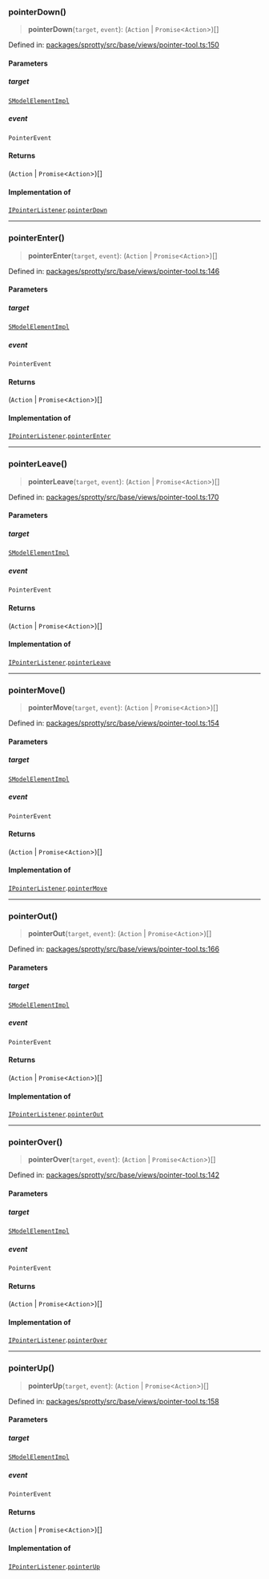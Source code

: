 
### pointerDown()

> **pointerDown**(`target`, `event`): (`Action` \| `Promise`\<`Action`\>)[]

Defined in: [packages/sprotty/src/base/views/pointer-tool.ts:150](https://github.com/eclipse-sprotty/sprotty/blob/f9b2433481cc27a1ac0c92d525a92039ae7f6c76/packages/sprotty/src/base/views/pointer-tool.ts#L150)

#### Parameters

##### target

[`SModelElementImpl`](../Class.SModelElementImpl)

##### event

`PointerEvent`

#### Returns

(`Action` \| `Promise`\<`Action`\>)[]

#### Implementation of

[`IPointerListener`](../Interface.IPointerListener).[`pointerDown`](../Interface.IPointerListener.md#pointerdown)

***

### pointerEnter()

> **pointerEnter**(`target`, `event`): (`Action` \| `Promise`\<`Action`\>)[]

Defined in: [packages/sprotty/src/base/views/pointer-tool.ts:146](https://github.com/eclipse-sprotty/sprotty/blob/f9b2433481cc27a1ac0c92d525a92039ae7f6c76/packages/sprotty/src/base/views/pointer-tool.ts#L146)

#### Parameters

##### target

[`SModelElementImpl`](../Class.SModelElementImpl)

##### event

`PointerEvent`

#### Returns

(`Action` \| `Promise`\<`Action`\>)[]

#### Implementation of

[`IPointerListener`](../Interface.IPointerListener).[`pointerEnter`](../Interface.IPointerListener.md#pointerenter)

***

### pointerLeave()

> **pointerLeave**(`target`, `event`): (`Action` \| `Promise`\<`Action`\>)[]

Defined in: [packages/sprotty/src/base/views/pointer-tool.ts:170](https://github.com/eclipse-sprotty/sprotty/blob/f9b2433481cc27a1ac0c92d525a92039ae7f6c76/packages/sprotty/src/base/views/pointer-tool.ts#L170)

#### Parameters

##### target

[`SModelElementImpl`](../Class.SModelElementImpl)

##### event

`PointerEvent`

#### Returns

(`Action` \| `Promise`\<`Action`\>)[]

#### Implementation of

[`IPointerListener`](../Interface.IPointerListener).[`pointerLeave`](../Interface.IPointerListener.md#pointerleave)

***

### pointerMove()

> **pointerMove**(`target`, `event`): (`Action` \| `Promise`\<`Action`\>)[]

Defined in: [packages/sprotty/src/base/views/pointer-tool.ts:154](https://github.com/eclipse-sprotty/sprotty/blob/f9b2433481cc27a1ac0c92d525a92039ae7f6c76/packages/sprotty/src/base/views/pointer-tool.ts#L154)

#### Parameters

##### target

[`SModelElementImpl`](../Class.SModelElementImpl)

##### event

`PointerEvent`

#### Returns

(`Action` \| `Promise`\<`Action`\>)[]

#### Implementation of

[`IPointerListener`](../Interface.IPointerListener).[`pointerMove`](../Interface.IPointerListener.md#pointermove)

***

### pointerOut()

> **pointerOut**(`target`, `event`): (`Action` \| `Promise`\<`Action`\>)[]

Defined in: [packages/sprotty/src/base/views/pointer-tool.ts:166](https://github.com/eclipse-sprotty/sprotty/blob/f9b2433481cc27a1ac0c92d525a92039ae7f6c76/packages/sprotty/src/base/views/pointer-tool.ts#L166)

#### Parameters

##### target

[`SModelElementImpl`](../Class.SModelElementImpl)

##### event

`PointerEvent`

#### Returns

(`Action` \| `Promise`\<`Action`\>)[]

#### Implementation of

[`IPointerListener`](../Interface.IPointerListener).[`pointerOut`](../Interface.IPointerListener.md#pointerout)

***

### pointerOver()

> **pointerOver**(`target`, `event`): (`Action` \| `Promise`\<`Action`\>)[]

Defined in: [packages/sprotty/src/base/views/pointer-tool.ts:142](https://github.com/eclipse-sprotty/sprotty/blob/f9b2433481cc27a1ac0c92d525a92039ae7f6c76/packages/sprotty/src/base/views/pointer-tool.ts#L142)

#### Parameters

##### target

[`SModelElementImpl`](../Class.SModelElementImpl)

##### event

`PointerEvent`

#### Returns

(`Action` \| `Promise`\<`Action`\>)[]

#### Implementation of

[`IPointerListener`](../Interface.IPointerListener).[`pointerOver`](../Interface.IPointerListener.md#pointerover)

***

### pointerUp()

> **pointerUp**(`target`, `event`): (`Action` \| `Promise`\<`Action`\>)[]

Defined in: [packages/sprotty/src/base/views/pointer-tool.ts:158](https://github.com/eclipse-sprotty/sprotty/blob/f9b2433481cc27a1ac0c92d525a92039ae7f6c76/packages/sprotty/src/base/views/pointer-tool.ts#L158)

#### Parameters

##### target

[`SModelElementImpl`](../Class.SModelElementImpl)

##### event

`PointerEvent`

#### Returns

(`Action` \| `Promise`\<`Action`\>)[]

#### Implementation of

[`IPointerListener`](../Interface.IPointerListener).[`pointerUp`](../Interface.IPointerListener.md#pointerup)
